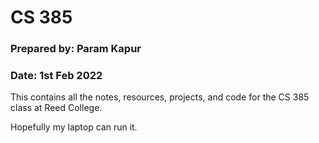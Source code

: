 # CS 385 
### Prepared by: Param Kapur
### Date: 1st Feb 2022

This contains all the notes, resources, projects, and code
for the CS 385 class at Reed College. 

Hopefully my laptop can run it. 
